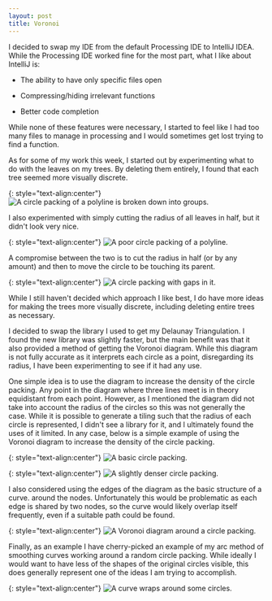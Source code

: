 ```yaml
---
layout: post
title: Voronoi
---
```


I decided to swap my IDE from the default Processing IDE to IntelliJ IDEA. While the Processing IDE worked fine for the most part, what I like about IntelliJ is:

* The ability to have only specific files open

* Compressing/hiding irrelevant functions

* Better code completion

While none of these features were necessary, I started to feel like I had too many files to manage in processing and I would sometimes get lost trying to find a function.

As for some of my work this week, I started out by experimenting what to do with the leaves on my trees. By deleting them entirely, I found that each tree seemed more visually discrete.

{: style="text-align:center"}
![A circle packing of a polyline is broken down into groups.](https://raw.githubusercontent.com/MichaelMBradley/Detailing/gh-pages/_assets/06-25/naive.png)

I also experimented with simply cutting the radius of all leaves in half, but it didn't look very nice.

{: style="text-align:center"}
![A poor circle packing of a polyline.](https://raw.githubusercontent.com/MichaelMBradley/Detailing/gh-pages/_assets/06-25/smaller.png)

A compromise between the two is to cut the radius in half (or by any amount) and then to move the circle to be touching its parent.

{: style="text-align:center"}
![A circle packing with gaps in it.](https://raw.githubusercontent.com/MichaelMBradley/Detailing/gh-pages/_assets/06-25/compromise.png)

While I still haven't decided which approach I like best, I do have more ideas for making the trees more visually discrete, including deleting entire trees as necessary.

I decided to swap the library I used to get my Delaunay Triangulation. I found the new library was slightly faster, but the main benefit was that it also provided a method of getting the Voronoi diagram. While this diagram is not fully accurate as it interprets each circle as a point, disregarding its radius, I have been experimenting to see if it had any use.

One simple idea is to use the diagram to increase the density of the circle packing. Any point in the diagram where three lines meet is in theory equidistant from each point. However, as I mentioned the diagram did not take into account the radius of the circles so this was not generally the case. While it is possible to generate a tiling such that the radius of each circle is represented, I didn't see a library for it, and I ultimately found the uses of it limited. In any case, below is a simple example of using the Voronoi diagram to increase the density of the circle packing.

{: style="text-align:center"}
![A basic circle packing.](https://raw.githubusercontent.com/MichaelMBradley/Detailing/gh-pages/_assets/06-25/nonvoronoipacking.png)

{: style="text-align:center"}
![A slightly denser circle packing.](https://raw.githubusercontent.com/MichaelMBradley/Detailing/gh-pages/_assets/06-25/voronoipacking.png)

I also considered using the edges of the diagram as the basic structure of a curve. around the nodes. Unfortunately this would be problematic as each edge is shared by two nodes, so the curve would likely overlap itself frequently, even if a suitable path could be found.

{: style="text-align:center"}
![A Voronoi diagram around a circle packing.](https://raw.githubusercontent.com/MichaelMBradley/Detailing/gh-pages/_assets/06-25/voronoi.png)

Finally, as an example I have cherry-picked an example of my arc method of smoothing curves working around a random circle packing. While ideally I would want to have less of the shapes of the original circles visible, this does generally represent one of the ideas I am trying to accomplish.

{: style="text-align:center"}
![A curve wraps around some circles.](https://raw.githubusercontent.com/MichaelMBradley/Detailing/gh-pages/_assets/06-25/selected.png)
